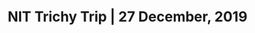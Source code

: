 ---
image_path: /gallery-images/10.webp
title: "NIT Trichy Trip | 27 December, 2019"
description: "Horizon Team visits NIT Trichy to observe 2019's Annular Solar Eclipse"
weight: 10
---